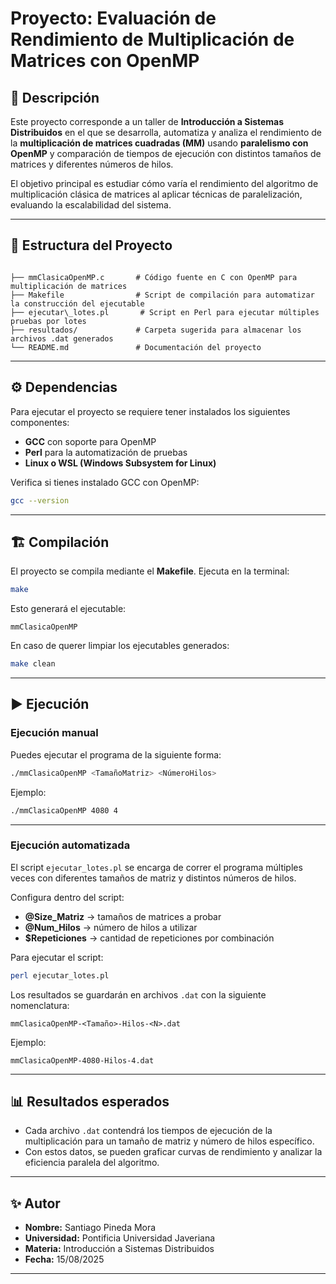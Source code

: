 
# Proyecto: Evaluación de Rendimiento de Multiplicación de Matrices con OpenMP

## 📌 Descripción
Este proyecto corresponde a un taller de **Introducción a Sistemas Distribuidos** en el que se desarrolla, automatiza y analiza el rendimiento de la **multiplicación de matrices cuadradas (MM)** usando **paralelismo con OpenMP** y comparación de tiempos de ejecución con distintos tamaños de matrices y diferentes números de hilos.

El objetivo principal es estudiar cómo varía el rendimiento del algoritmo de multiplicación clásica de matrices al aplicar técnicas de paralelización, evaluando la escalabilidad del sistema.

---

## 📂 Estructura del Proyecto

```

├── mmClasicaOpenMP.c       # Código fuente en C con OpenMP para multiplicación de matrices
├── Makefile                # Script de compilación para automatizar la construcción del ejecutable
├── ejecutar\_lotes.pl       # Script en Perl para ejecutar múltiples pruebas por lotes
├── resultados/             # Carpeta sugerida para almacenar los archivos .dat generados
└── README.md               # Documentación del proyecto

````

---

## ⚙️ Dependencias

Para ejecutar el proyecto se requiere tener instalados los siguientes componentes:

- **GCC** con soporte para OpenMP  
- **Perl** para la automatización de pruebas  
- **Linux o WSL (Windows Subsystem for Linux)**  

Verifica si tienes instalado GCC con OpenMP:
```bash
gcc --version
````

---

## 🏗️ Compilación

El proyecto se compila mediante el **Makefile**.
Ejecuta en la terminal:

```bash
make
```

Esto generará el ejecutable:

```
mmClasicaOpenMP
```

En caso de querer limpiar los ejecutables generados:

```bash
make clean
```

---

## ▶️ Ejecución

### Ejecución manual

Puedes ejecutar el programa de la siguiente forma:

```bash
./mmClasicaOpenMP <TamañoMatriz> <NúmeroHilos>
```

Ejemplo:

```bash
./mmClasicaOpenMP 4080 4
```

---

### Ejecución automatizada

El script `ejecutar_lotes.pl` se encarga de correr el programa múltiples veces con diferentes tamaños de matriz y distintos números de hilos.

Configura dentro del script:

* **@Size\_Matriz** → tamaños de matrices a probar
* **@Num\_Hilos** → número de hilos a utilizar
* **\$Repeticiones** → cantidad de repeticiones por combinación

Para ejecutar el script:

```bash
perl ejecutar_lotes.pl
```

Los resultados se guardarán en archivos `.dat` con la siguiente nomenclatura:

```
mmClasicaOpenMP-<Tamaño>-Hilos-<N>.dat
```

Ejemplo:

```
mmClasicaOpenMP-4080-Hilos-4.dat
```

---

## 📊 Resultados esperados

* Cada archivo `.dat` contendrá los tiempos de ejecución de la multiplicación para un tamaño de matriz y número de hilos específico.
* Con estos datos, se pueden graficar curvas de rendimiento y analizar la eficiencia paralela del algoritmo.

---

## ✨ Autor

* **Nombre:** Santiago Pineda Mora
* **Universidad:** Pontificia Universidad Javeriana
* **Materia:** Introducción a Sistemas Distribuidos
* **Fecha:** 15/08/2025

---

```

```
